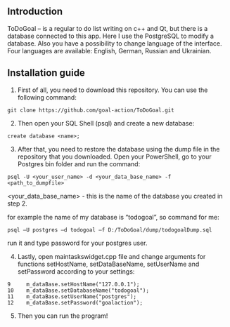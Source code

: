 ## Introduction
ToDoGoal – is a regular to do list writing on c++ and Qt, but there is a database connected to this app. Here I use the PostgreSQL to modify a database. Also you have a possibility to change language of the interface. Four languages are available: English, German, Russian and Ukrainian.

## Installation guide
1)	First of all, you need to download this repository. You can use the following command:
```
git clone https://github.com/goal-action/ToDoGoal.git
```
2)	Then open your SQL Shell (psql) and create a new database:
```
create database <name>;
```
3)	After that, you need to restore the database using the dump file in the repository that you downloaded. Open your PowerShell, go to your Postgres bin folder and run the command:
```
psql -U <your_user_name> -d <your_data_base_name> -f <path_to_dumpfile>
```
<your_data_base_name> - this is the name of the database you created in step 2.

for example the name of my database is “todogoal”, so command for me:
```
psql –U postgres –d todogoal –f D:/ToDoGoal/dump/todogoalDump.sql
```

run it and type password for your postgres user.

4)	Lastly, open maintaskswidget.cpp file and change arguments for functions setHostName, setDataBaseName, setUserName and setPassword according to your settings:
```
9     m_dataBase.setHostName("127.0.0.1");
10    m_dataBase.setDatabaseName("todogoal");
11    m_dataBase.setUserName("postgres");
12    m_dataBase.setPassword("goalaction");
```
5) Then you can run the program!
